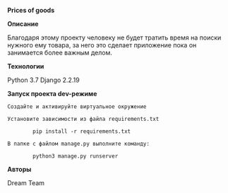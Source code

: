 **Prices of goods**

**Описание**

Благодаря этому проекту человеку не будет тратить время на поиски нужного ему товара, за него это сделает приложение пока он занимается более важным делом.

**Технологии**

Python 3.7 Django 2.2.19

**Запуск проекта dev-режиме**

    Создайте и активируйте виртуальное окружение
    
    Установите зависимости из файла requirements.txt

            pip install -r requirements.txt

    В папке с файлом manage.py выполните команду:

            python3 manage.py runserver

**Авторы**

Dream Team
